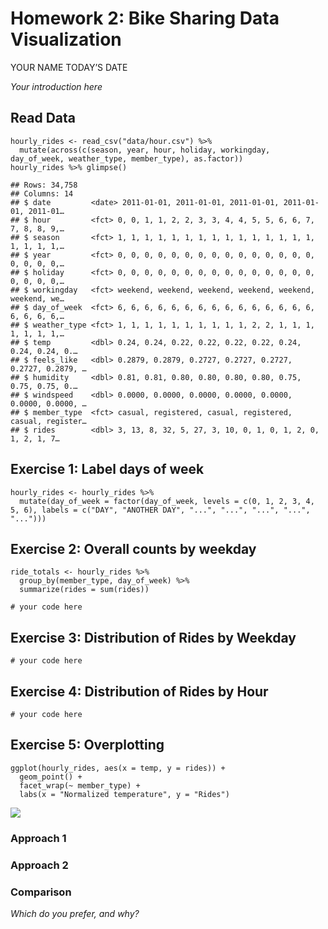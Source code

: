 Homework 2: Bike Sharing Data Visualization
================
YOUR NAME
TODAY’S DATE

*Your introduction here*

Read Data
---------

    hourly_rides <- read_csv("data/hour.csv") %>%
      mutate(across(c(season, year, hour, holiday, workingday, day_of_week, weather_type, member_type), as.factor))
    hourly_rides %>% glimpse()

    ## Rows: 34,758
    ## Columns: 14
    ## $ date         <date> 2011-01-01, 2011-01-01, 2011-01-01, 2011-01-01, 2011-01…
    ## $ hour         <fct> 0, 0, 1, 1, 2, 2, 3, 3, 4, 4, 5, 5, 6, 6, 7, 7, 8, 8, 9,…
    ## $ season       <fct> 1, 1, 1, 1, 1, 1, 1, 1, 1, 1, 1, 1, 1, 1, 1, 1, 1, 1, 1,…
    ## $ year         <fct> 0, 0, 0, 0, 0, 0, 0, 0, 0, 0, 0, 0, 0, 0, 0, 0, 0, 0, 0,…
    ## $ holiday      <fct> 0, 0, 0, 0, 0, 0, 0, 0, 0, 0, 0, 0, 0, 0, 0, 0, 0, 0, 0,…
    ## $ workingday   <fct> weekend, weekend, weekend, weekend, weekend, weekend, we…
    ## $ day_of_week  <fct> 6, 6, 6, 6, 6, 6, 6, 6, 6, 6, 6, 6, 6, 6, 6, 6, 6, 6, 6,…
    ## $ weather_type <fct> 1, 1, 1, 1, 1, 1, 1, 1, 1, 1, 2, 2, 1, 1, 1, 1, 1, 1, 1,…
    ## $ temp         <dbl> 0.24, 0.24, 0.22, 0.22, 0.22, 0.22, 0.24, 0.24, 0.24, 0.…
    ## $ feels_like   <dbl> 0.2879, 0.2879, 0.2727, 0.2727, 0.2727, 0.2727, 0.2879, …
    ## $ humidity     <dbl> 0.81, 0.81, 0.80, 0.80, 0.80, 0.80, 0.75, 0.75, 0.75, 0.…
    ## $ windspeed    <dbl> 0.0000, 0.0000, 0.0000, 0.0000, 0.0000, 0.0000, 0.0000, …
    ## $ member_type  <fct> casual, registered, casual, registered, casual, register…
    ## $ rides        <dbl> 3, 13, 8, 32, 5, 27, 3, 10, 0, 1, 0, 1, 2, 0, 1, 2, 1, 7…

Exercise 1: Label days of week
------------------------------

    hourly_rides <- hourly_rides %>%
      mutate(day_of_week = factor(day_of_week, levels = c(0, 1, 2, 3, 4, 5, 6), labels = c("DAY", "ANOTHER DAY", "...", "...", "...", "...", "...")))

Exercise 2: Overall counts by weekday
-------------------------------------

    ride_totals <- hourly_rides %>%
      group_by(member_type, day_of_week) %>% 
      summarize(rides = sum(rides))

    # your code here

Exercise 3: Distribution of Rides by Weekday
--------------------------------------------

    # your code here

Exercise 4: Distribution of Rides by Hour
-----------------------------------------

    # your code here

Exercise 5: Overplotting
------------------------

    ggplot(hourly_rides, aes(x = temp, y = rides)) +
      geom_point() +
      facet_wrap(~ member_type) + 
      labs(x = "Normalized temperature", y = "Rides")

![](hw02-vis_files/figure-gfm/rides-by-temp-overplot-1.png)<!-- -->

### Approach 1

### Approach 2

### Comparison

*Which do you prefer, and why?*
